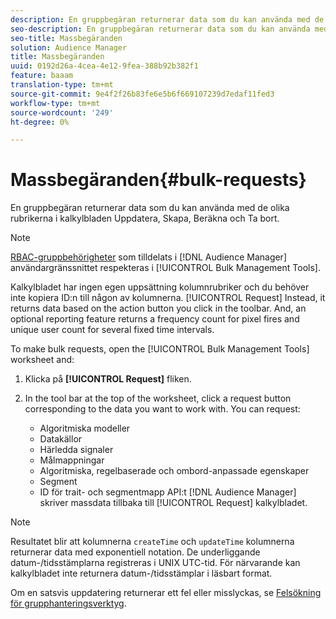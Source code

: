 ```yaml
---
description: En gruppbegäran returnerar data som du kan använda med de olika rubrikerna i kalkylbladen Uppdatera, Skapa, Beräkna och Ta bort.
seo-description: En gruppbegäran returnerar data som du kan använda med de olika rubrikerna i kalkylbladen Uppdatera, Skapa, Beräkna och Ta bort.
seo-title: Massbegäranden
solution: Audience Manager
title: Massbegäranden
uuid: 0192d26a-4cea-4e12-9fea-388b92b382f1
feature: baaam
translation-type: tm+mt
source-git-commit: 9e4f2f26b83fe6e5b6f669107239d7edaf11fed3
workflow-type: tm+mt
source-wordcount: '249'
ht-degree: 0%

---
```



# Massbegäranden{#bulk-requests}

En gruppbegäran returnerar data som du kan använda med de olika rubrikerna i kalkylbladen Uppdatera, Skapa, Beräkna och Ta bort.

<!-- 

t_bulk_requests.xml

 -->

>[!NOTE]
>
>[RBAC-gruppbehörigheter](../../features/administration/administration-overview.md) som tilldelats i [!DNL Audience Manager] användargränssnittet respekteras i [!UICONTROL Bulk Management Tools].

Kalkylbladet har ingen egen uppsättning kolumnrubriker och du behöver inte kopiera ID:n till någon av kolumnerna. [!UICONTROL Request] Instead, it returns data based on the action button you click in the toolbar. And, an optional reporting feature returns a frequency count for pixel fires and unique user count for several fixed time intervals.

To make bulk requests, open the [!UICONTROL Bulk Management Tools] worksheet and:

1. Klicka på **[!UICONTROL Request]** fliken.
2. In the tool bar at the top of the worksheet, click a request button corresponding to the data you want to work with. You can request:

   * Algoritmiska modeller
   * Datakällor
   * Härledda signaler
   * Målmappningar
   * Algoritmiska, regelbaserade och ombord-anpassade egenskaper
   * Segment
   * ID för trait- och segmentmapp
   API:t [!DNL Audience Manager] skriver massdata tillbaka till [!UICONTROL Request] kalkylbladet.

>[!NOTE]
>
>Resultatet blir att kolumnerna `createTime` och `updateTime` kolumnerna returnerar data med exponentiell notation. De underliggande datum-/tidsstämplarna registreras i UNIX UTC-tid. För närvarande kan kalkylbladet inte returnera datum-/tidsstämplar i läsbart format.

Om en satsvis uppdatering returnerar ett fel eller misslyckas, se [Felsökning för grupphanteringsverktyg](../../reference/bulk-management-tools/bulk-troubleshooting.md).
